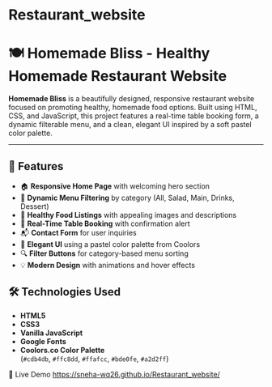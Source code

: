# Restaurant_website

# 🍽️ Homemade Bliss - Healthy Homemade Restaurant Website

**Homemade Bliss** is a beautifully designed, responsive restaurant website focused on promoting healthy, homemade food options. Built using HTML, CSS, and JavaScript, this project features a real-time table booking form, a dynamic filterable menu, and a clean, elegant UI inspired by a soft pastel color palette.

---

## 🌟 Features

- 🏠 **Responsive Home Page** with welcoming hero section
- 📖 **Dynamic Menu Filtering** by category (All, Salad, Main, Drinks, Dessert)
- 🥗 **Healthy Food Listings** with appealing images and descriptions
- 📅 **Real-Time Table Booking** with confirmation alert
- 📬 **Contact Form** for user inquiries
- 🌈 **Elegant UI** using a pastel color palette from Coolors
- 🔍 **Filter Buttons** for category-based menu sorting
- 💡 **Modern Design** with animations and hover effects

## 🛠️ Technologies Used

- **HTML5**
- **CSS3**
- **Vanilla JavaScript**
- **Google Fonts**
- **Coolors.co Color Palette**  
  (`#cdb4db`, `#ffc8dd`, `#ffafcc`, `#bde0fe`, `#a2d2ff`)
  
🚀 Live Demo
https://sneha-wq26.github.io/Restaurant_website/

